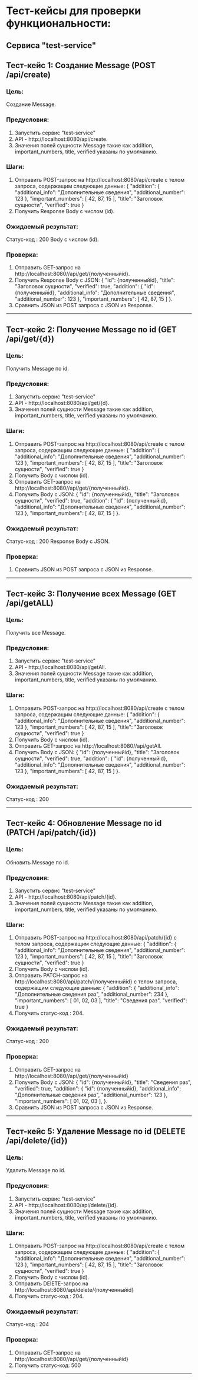 # Тест-кейсы для проверки функциональности:

## Сервиса "test-service"

## Тест-кейс 1: Создание Message (POST /api/create)

### Цель:
Создание Message.

### Предусловия:
1. Запустить сервис "test-service"
2. API -  http://localhost:8080/api/create.
3. Значения полей сущности Message такие как addition, important_numbers, title, verified указаны по умолчанию.

### Шаги:
1. Отправить POST-запрос на http://localhost:8080/api/create с телом запроса, содержащим следующие данные:
   {
   "addition": {
   "additional_info": "Дополнительные сведения",
   "additional_number": 123
   },
   "important_numbers": [ 42, 87, 15 ],
   "title": "Заголовок сущности",
   "verified": true
   }
2. Получить Response Body с числом (id).

### Ожидаемый результат:
Статус-код : 200
Body с числом (id).

### Проверка:
1. Отправить GET-запрос на http://localhost:8080//api/get/{полученныйid}.
2. Получить Response Body с JSON:
   {
   "id": {полученныйid},
   "title": "Заголовок сущности",
   "verified": true,
   "addition": {
   "id": {полученныйid},
   "additional_info": "Дополнительные сведения",
   "additional_number": 123
   },
   "important_numbers": [
   42,
   87,
   15
   ]
   }.
3. Сравнить JSON из POST запроса с JSON из Response.

---

## Тест-кейс 2: Получение Message по id (GET /api/get/{d})

### Цель:
Получить Message по id.

### Предусловия:
1. Запустить сервис "test-service"
2. API -  http://localhost:8080/api/get/{d}.
3. Значения полей сущности Message такие как addition, important_numbers, title, verified указаны по умолчанию.

### Шаги:
1. Отправить POST-запрос на http://localhost:8080/api/create с телом запроса, содержащим следующие данные:
   {
   "addition": {
   "additional_info": "Дополнительные сведения",
   "additional_number": 123
   },
   "important_numbers": [ 42, 87, 15 ],
   "title": "Заголовок сущности",
   "verified": true
   }
2. Получить Body с числом (id).
3. Отправить GET-запрос на http://localhost:8080//api/get/{полученныйid}.
4. Получить Body с JSON:
   {
   "id": {полученныйid},
   "title": "Заголовок сущности",
   "verified": true,
   "addition": {
   "id": {полученныйid},
   "additional_info": "Дополнительные сведения",
   "additional_number": 123
   },
   "important_numbers": [
   42,
   87,
   15
   ]
   }.

### Ожидаемый результат:
Статус-код : 200
Response Body с JSON.

### Проверка:
1. Сравнить JSON из POST запроса с JSON из Response.

---
## Тест-кейс 3: Получение всех Message (GET /api/getALL)

### Цель:
Получить все Message.

### Предусловия:
1. Запустить сервис "test-service"
2. API -  http://localhost:8080/api/getAll.
3. Значения полей сущности Message такие как addition, important_numbers, title, verified указаны по умолчанию.

### Шаги:
1. Отправить POST-запрос на http://localhost:8080/api/create с телом запроса, содержащим следующие данные:
   {
   "addition": {
   "additional_info": "Дополнительные сведения",
   "additional_number": 123
   },
   "important_numbers": [ 42, 87, 15 ],
   "title": "Заголовок сущности",
   "verified": true
   }
2. Получить Body с числом (id).
3. Отправить GET-запрос на http://localhost:8080//api/getAll.
4. Получить Body с JSON:
   {
   "id": {полученныйid},
   "title": "Заголовок сущности",
   "verified": true,
   "addition": {
   "id": {полученныйid},
   "additional_info": "Дополнительные сведения",
   "additional_number": 123
   },
   "important_numbers": [
   42,
   87,
   15
   ]
   }.

### Ожидаемый результат:
Статус-код : 200

---
## Тест-кейс 4: Обновление Message по id (PATCH /api/patch/{id})

### Цель:
Обновить Message по id.

### Предусловия:
1. Запустить сервис "test-service"
2. API -  http://localhost:8080/api/patch/{id}.
3. Значения полей сущности Message такие как addition, important_numbers, title, verified указаны по умолчанию.

### Шаги:
1. Отправить POST-запрос на http://localhost:8080/api/patch/{id} с телом запроса, содержащим следующие данные:
   {
   "addition": {
   "additional_info": "Дополнительные сведения",
   "additional_number": 123
   },
   "important_numbers": [ 42, 87, 15 ],
   "title": "Заголовок сущности",
   "verified": true
   }
2. Получить Body с числом (id).
3. Отправить PATCH-запрос на http://localhost:8080/api/patch/{полученныйid} с телом запроса, содержащим следующие данные:
   {
   "addition": {
   "additional_info": "Дополнительные сведения раз",
   "additional_number": 234
   },
   "important_numbers": [ 01, 02, 03 ],
   "title": "Сведения раз",
   "verified": true
   }
4. Получить статус-код : 204.

### Ожидаемый результат:
Статус-код : 200

### Проверка:
1. Отправить GET-запрос на http://localhost:8080//api/get/{полученныйid}
2. Получить Body с JSON:
   {
   "id": {полученныйid},
   "title": "Сведения раз",
   "verified": true,
   "addition": {
   "id": {полученныйid},
   "additional_info": "Дополнительные сведения раз",
   "additional_number": 123
   },
   "important_numbers": [ 01, 02, 03 ],
   }.
3. Сравнить JSON из POST запроса с JSON из Response.

---
## Тест-кейс 5: Удаление Message по id (DELETE /api/delete/{id})

### Цель:
Удалить Message по id.

### Предусловия:
1. Запустить сервис "test-service"
2. API -  http://localhost:8080/api/delete/{id}.
3. Значения полей сущности Message такие как addition, important_numbers, title, verified указаны по умолчанию.

### Шаги:
1. Отправить POST-запрос на http://localhost:8080/api/create с телом запроса, содержащим следующие данные:
   {
   "addition": {
   "additional_info": "Дополнительные сведения",
   "additional_number": 123
   },
   "important_numbers": [ 42, 87, 15 ],
   "title": "Заголовок сущности",
   "verified": true
   }
2. Получить Body с числом (id).
3. Отправить DElETE-запрос на http://localhost:8080/api/delete/{полученныйid}
4. Получить статус-код : 204.

### Ожидаемый результат:
Статус-код : 204

### Проверка:
1. Отправить GET-запрос на http://localhost:8080//api/get/{полученныйid}
2. Получить статус-код: 500
---